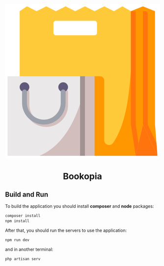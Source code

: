 <p
    align="center"
    style="text-align: center">
    <img src="storage/app/public/shopping-bag.png" style="width: 600px;">
</p>

<h1 style="text-align: center;">Bookopia</h1>

## Build and Run

To build the application you should install **composer** and **node** packages:

```bash
composer install
npm install
```

After that, you should run the servers to use the application:

```bash
npm run dev
```

and in another terminal:

```bash
php artisan serv
```
